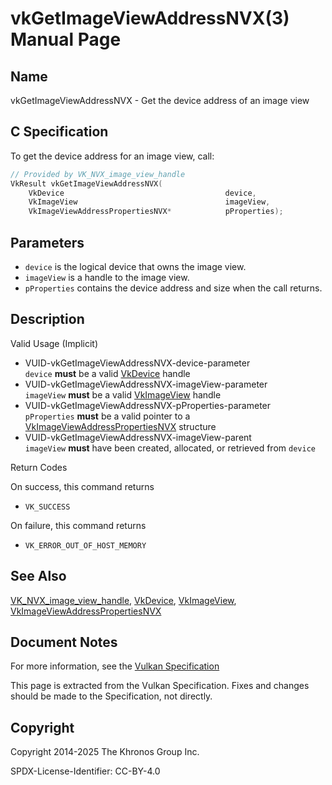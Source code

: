 # vkGetImageViewAddressNVX(3) Manual Page

## Name

vkGetImageViewAddressNVX - Get the device address of an image view



## [](#_c_specification)C Specification

To get the device address for an image view, call:

```c++
// Provided by VK_NVX_image_view_handle
VkResult vkGetImageViewAddressNVX(
    VkDevice                                    device,
    VkImageView                                 imageView,
    VkImageViewAddressPropertiesNVX*            pProperties);
```

## [](#_parameters)Parameters

- `device` is the logical device that owns the image view.
- `imageView` is a handle to the image view.
- `pProperties` contains the device address and size when the call returns.

## [](#_description)Description

Valid Usage (Implicit)

- [](#VUID-vkGetImageViewAddressNVX-device-parameter)VUID-vkGetImageViewAddressNVX-device-parameter  
  `device` **must** be a valid [VkDevice](https://registry.khronos.org/vulkan/specs/latest/man/html/VkDevice.html) handle
- [](#VUID-vkGetImageViewAddressNVX-imageView-parameter)VUID-vkGetImageViewAddressNVX-imageView-parameter  
  `imageView` **must** be a valid [VkImageView](https://registry.khronos.org/vulkan/specs/latest/man/html/VkImageView.html) handle
- [](#VUID-vkGetImageViewAddressNVX-pProperties-parameter)VUID-vkGetImageViewAddressNVX-pProperties-parameter  
  `pProperties` **must** be a valid pointer to a [VkImageViewAddressPropertiesNVX](https://registry.khronos.org/vulkan/specs/latest/man/html/VkImageViewAddressPropertiesNVX.html) structure
- [](#VUID-vkGetImageViewAddressNVX-imageView-parent)VUID-vkGetImageViewAddressNVX-imageView-parent  
  `imageView` **must** have been created, allocated, or retrieved from `device`

Return Codes

On success, this command returns

- `VK_SUCCESS`

On failure, this command returns

- `VK_ERROR_OUT_OF_HOST_MEMORY`

## [](#_see_also)See Also

[VK\_NVX\_image\_view\_handle](https://registry.khronos.org/vulkan/specs/latest/man/html/VK_NVX_image_view_handle.html), [VkDevice](https://registry.khronos.org/vulkan/specs/latest/man/html/VkDevice.html), [VkImageView](https://registry.khronos.org/vulkan/specs/latest/man/html/VkImageView.html), [VkImageViewAddressPropertiesNVX](https://registry.khronos.org/vulkan/specs/latest/man/html/VkImageViewAddressPropertiesNVX.html)

## [](#_document_notes)Document Notes

For more information, see the [Vulkan Specification](https://registry.khronos.org/vulkan/specs/latest/html/vkspec.html#vkGetImageViewAddressNVX)

This page is extracted from the Vulkan Specification. Fixes and changes should be made to the Specification, not directly.

## [](#_copyright)Copyright

Copyright 2014-2025 The Khronos Group Inc.

SPDX-License-Identifier: CC-BY-4.0